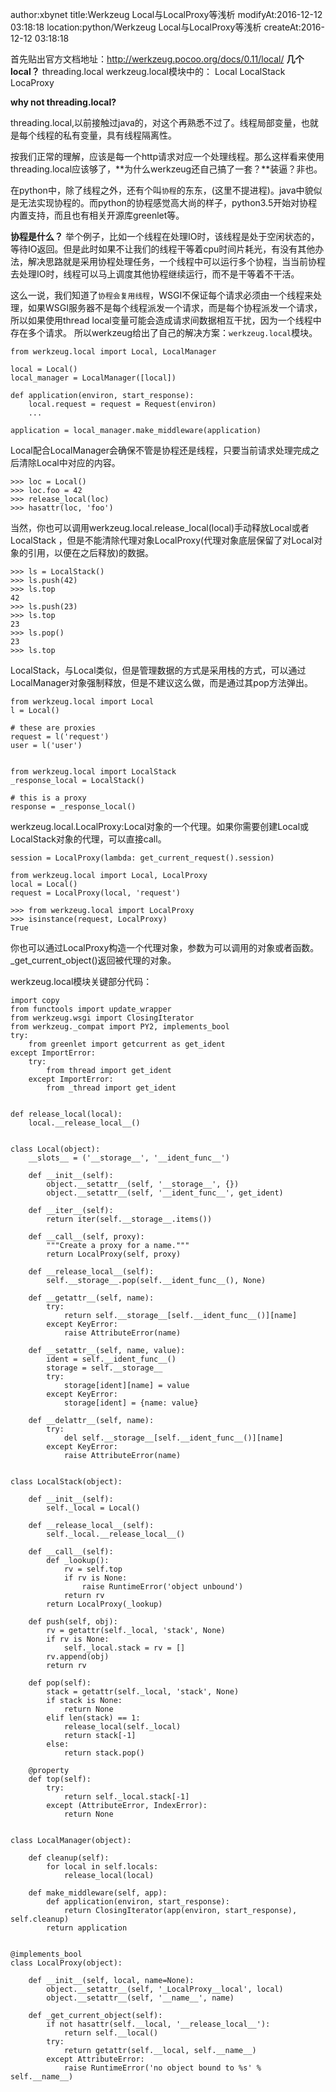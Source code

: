 author:xbynet
title:Werkzeug Local与LocalProxy等浅析
modifyAt:2016-12-12 03:18:18
location:python/Werkzeug Local与LocalProxy等浅析
createAt:2016-12-12 03:18:18

首先贴出官方文档地址：http://werkzeug.pocoo.org/docs/0.11/local/
**几个local？**
threading.local
werkzeug.local模块中的：
Local
LocalStack
LocaProxy

**why not threading.local?**

threading.local,以前接触过java的，对这个再熟悉不过了。线程局部变量，也就是每个线程的私有变量，具有线程隔离性。

按我们正常的理解，应该是每一个http请求对应一个处理线程。那么这样看来使用threading.local应该够了，**为什么werkzeug还自己搞了一套？**装逼？非也。

在python中，除了线程之外，还有个叫`协程`的东东，(这里不提进程)。java中貌似是无法实现协程的。而python的协程感觉高大尚的样子，python3.5开始对协程内置支持，而且也有相关开源库greenlet等。

**协程是什么？**
举个例子，比如一个线程在处理IO时，该线程是处于空闲状态的，等待IO返回。但是此时如果不让我们的线程干等着cpu时间片耗光，有没有其他办法，解决思路就是采用协程处理任务，一个线程中可以运行多个协程，当当前协程去处理IO时，线程可以马上调度其他协程继续运行，而不是干等着不干活。

这么一说，我们知道了`协程会复用线程`，WSGI不保证每个请求必须由一个线程来处理，如果WSGI服务器不是每个线程派发一个请求，而是每个协程派发一个请求，所以如果使用thread local变量可能会造成请求间数据相互干扰，因为一个线程中存在多个请求。
所以werkzeug给出了自己的解决方案：`werkzeug.local`模块。

```
from werkzeug.local import Local, LocalManager

local = Local()
local_manager = LocalManager([local])

def application(environ, start_response):
    local.request = request = Request(environ)
    ...

application = local_manager.make_middleware(application)
```

Local配合LocalManager会确保不管是协程还是线程，只要当前请求处理完成之后清除Local中对应的内容。

```
>>> loc = Local()
>>> loc.foo = 42
>>> release_local(loc)
>>> hasattr(loc, 'foo')
```

当然，你也可以调用werkzeug.local.release_local(local)手动释放Local或者LocalStack ，但是不能清除代理对象LocalProxy(代理对象底层保留了对Local对象的引用，以便在之后释放)的数据。

```
>>> ls = LocalStack()
>>> ls.push(42)
>>> ls.top
42
>>> ls.push(23)
>>> ls.top
23
>>> ls.pop()
23
>>> ls.top
```

LocalStack，与Local类似，但是管理数据的方式是采用栈的方式，可以通过LocalManager对象强制释放，但是不建议这么做，而是通过其pop方法弹出。

```
from werkzeug.local import Local
l = Local()

# these are proxies
request = l('request')
user = l('user')


from werkzeug.local import LocalStack
_response_local = LocalStack()

# this is a proxy
response = _response_local()
```

werkzeug.local.LocalProxy:Local对象的一个代理。如果你需要创建Local或LocalStack对象的代理，可以直接call。

```
session = LocalProxy(lambda: get_current_request().session)

from werkzeug.local import Local, LocalProxy
local = Local()
request = LocalProxy(local, 'request')

>>> from werkzeug.local import LocalProxy
>>> isinstance(request, LocalProxy)
True
```

你也可以通过LocalProxy构造一个代理对象，参数为可以调用的对象或者函数。
_get_current_object()返回被代理的对象。


werkzeug.local模块关键部分代码：

    import copy
    from functools import update_wrapper
    from werkzeug.wsgi import ClosingIterator
    from werkzeug._compat import PY2, implements_bool
    try:
        from greenlet import getcurrent as get_ident
    except ImportError:
        try:
            from thread import get_ident
        except ImportError:
            from _thread import get_ident
    
    
    def release_local(local):
        local.__release_local__()
    
    
    class Local(object):
        __slots__ = ('__storage__', '__ident_func__')
    
        def __init__(self):
            object.__setattr__(self, '__storage__', {})
            object.__setattr__(self, '__ident_func__', get_ident)
    
        def __iter__(self):
            return iter(self.__storage__.items())
    
        def __call__(self, proxy):
            """Create a proxy for a name."""
            return LocalProxy(self, proxy)
    
        def __release_local__(self):
            self.__storage__.pop(self.__ident_func__(), None)
    
        def __getattr__(self, name):
            try:
                return self.__storage__[self.__ident_func__()][name]
            except KeyError:
                raise AttributeError(name)
    
        def __setattr__(self, name, value):
            ident = self.__ident_func__()
            storage = self.__storage__
            try:
                storage[ident][name] = value
            except KeyError:
                storage[ident] = {name: value}
    
        def __delattr__(self, name):
            try:
                del self.__storage__[self.__ident_func__()][name]
            except KeyError:
                raise AttributeError(name)
    
    
    class LocalStack(object):
    
        def __init__(self):
            self._local = Local()
    
        def __release_local__(self):
            self._local.__release_local__()
    
        def __call__(self):
            def _lookup():
                rv = self.top
                if rv is None:
                    raise RuntimeError('object unbound')
                return rv
            return LocalProxy(_lookup)
    
        def push(self, obj):
            rv = getattr(self._local, 'stack', None)
            if rv is None:
                self._local.stack = rv = []
            rv.append(obj)
            return rv
    
        def pop(self):
            stack = getattr(self._local, 'stack', None)
            if stack is None:
                return None
            elif len(stack) == 1:
                release_local(self._local)
                return stack[-1]
            else:
                return stack.pop()
    
        @property
        def top(self):
            try:
                return self._local.stack[-1]
            except (AttributeError, IndexError):
                return None
    
    
    class LocalManager(object):
    
        def cleanup(self):
            for local in self.locals:
                release_local(local)
    
        def make_middleware(self, app):
            def application(environ, start_response):
                return ClosingIterator(app(environ, start_response), self.cleanup)
            return application
    
    
    @implements_bool
    class LocalProxy(object):
    
        def __init__(self, local, name=None):
            object.__setattr__(self, '_LocalProxy__local', local)
            object.__setattr__(self, '__name__', name)
    
        def _get_current_object(self):
            if not hasattr(self.__local, '__release_local__'):
                return self.__local()
            try:
                return getattr(self.__local, self.__name__)
            except AttributeError:
                raise RuntimeError('no object bound to %s' % self.__name__)

